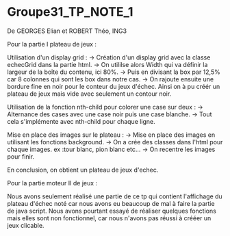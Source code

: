 # Groupe31_TP_NOTE_1

De GEORGES Elian et ROBERT Théo, ING3

Pour la partie I plateau de jeux : 

Utilisation d'un display grid :
-> Création d'un display grid avec la classe echecGrid dans la partie html.
-> On utililse alors Width qui va définir la largeur de la boîte du contenu, ici 80%. 
-> Puis en divisant la box par 12,5% car 8 colonnes qui sont les box dans notre cas.
-> On rajoute ensuite une bordure fine en noir pour le conteur du jeux d'échec.
Ainsi on à pu créér un plateau de jeux mais vide avec seulement un contour noir.

Utilisation de la fonction nth-child pour colorer une case sur deux :
-> Alternance des cases avec une case noir puis une case blanche. 
-> Tout cela s'implémente avec nth-child pour chaque ligne.

Mise en place des images sur le plateau :
 -> Mise en place des images en utilisant les fonctions background. 
 -> On a crée des classes dans l'html pour chaque images.
 ex :tour blanc, pion blanc etc...
 -> On recentre les images pour finir.

En conclusion, on obtient un plateau de jeux d'echec.

Pour la partie moteur II de jeux :

Nous avons seulement réalisé une partie de ce tp qui contient l'affichage du plateau d'échec noté car nous avons eu beaucoup de mal à faire la partie de java script.
Nous avons pourtant essayé de réaliser quelques fonctions mais elles sont non fonctionnel, car nous n'avons pas réussi à crééer un jeux clicable.
